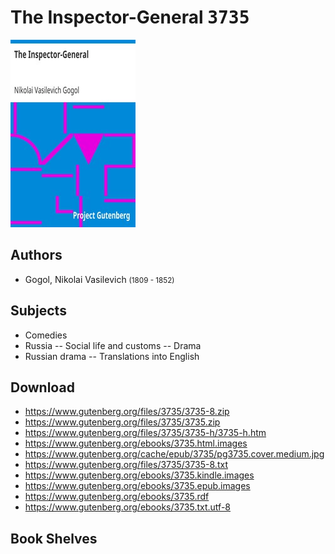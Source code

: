 # The Inspector-General <kbd>3735</kbd>

![](./cover.medium.jpg "")

## Authors


 - Gogol, Nikolai Vasilevich <small>(1809 - 1852)</small>

## Subjects


 - Comedies
 - Russia -- Social life and customs -- Drama
 - Russian drama -- Translations into English

## Download


 - https://www.gutenberg.org/files/3735/3735-8.zip
 - https://www.gutenberg.org/files/3735/3735.zip
 - https://www.gutenberg.org/files/3735/3735-h/3735-h.htm
 - https://www.gutenberg.org/ebooks/3735.html.images
 - https://www.gutenberg.org/cache/epub/3735/pg3735.cover.medium.jpg
 - https://www.gutenberg.org/files/3735/3735-8.txt
 - https://www.gutenberg.org/ebooks/3735.kindle.images
 - https://www.gutenberg.org/ebooks/3735.epub.images
 - https://www.gutenberg.org/ebooks/3735.rdf
 - https://www.gutenberg.org/ebooks/3735.txt.utf-8

## Book Shelves



